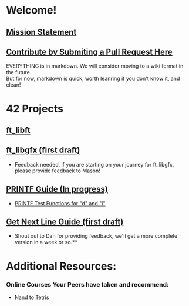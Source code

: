 # Welcome!

## <a href="http://www.everettgould.com/42cliffnotes/readme.md">Mission Statement</a>

## <a href="https://github.com/theporpoise/42cliffnotes">Contribute by Submiting a Pull Request Here</a>
EVERYTHING is in markdown.  We will consider moving to a wiki format in the future.  
But for now, markdown is quick, worth leanring if you don't know it, and clean!

# 42 Projects

## <a href="http://www.everettgould.com/42cliffnotes/ft_libft.html">ft_libft</a>

## <a href="https://github.com/qst0/ft_libgfx/blob/master/README.md">ft_libgfx (first draft)</a>
  * Feedback needed, if you are starting on your journey for ft_libgfx, please provide feedback to Mason!

## <a href="http://www.everettgould.com/42cliffnotes/printf_strat.html">PRINTF Guide (In progress)</a>

  * <a href="http://www.everettgould.com/42cliffnotes/ft_printf_debug_funcs_1.html">PRINTF Test Functions for "d" and "i"</a>

## <a href="http://www.everettgould.com/42cliffnotes/get_next_line.html">Get Next Line Guide (first draft)</a>

  * Shout out to Dan for providing feedback, we'll get a more complete version in a week or so.**



# Additional Resources:
### Online Courses Your Peers have taken and recommend:
  * <a href="https://www.coursera.org/learn/build-a-computer">Nand to Tetris</a>
